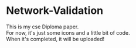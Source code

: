 # Network-Validation
This is my cse Diploma paper. <br> 
For now, it's just some icons and a little bit of code. <br> 
When it's completed, it will be uploaded!
